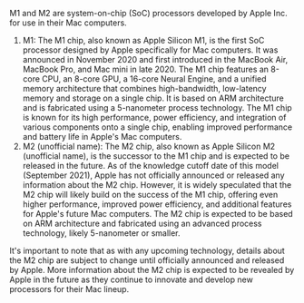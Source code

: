 M1 and M2 are system-on-chip (SoC) processors developed by Apple Inc. for use in their Mac computers.

1. M1: The M1 chip, also known as Apple Silicon M1, is the first SoC processor designed by Apple specifically for Mac computers. It was announced in November 2020 and first introduced in the MacBook Air, MacBook Pro, and Mac mini in late 2020. The M1 chip features an 8-core CPU, an 8-core GPU, a 16-core Neural Engine, and a unified memory architecture that combines high-bandwidth, low-latency memory and storage on a single chip. It is based on ARM architecture and is fabricated using a 5-nanometer process technology. The M1 chip is known for its high performance, power efficiency, and integration of various components onto a single chip, enabling improved performance and battery life in Apple's Mac computers.
2. M2 (unofficial name): The M2 chip, also known as Apple Silicon M2 (unofficial name), is the successor to the M1 chip and is expected to be released in the future. As of the knowledge cutoff date of this model (September 2021), Apple has not officially announced or released any information about the M2 chip. However, it is widely speculated that the M2 chip will likely build on the success of the M1 chip, offering even higher performance, improved power efficiency, and additional features for Apple's future Mac computers. The M2 chip is expected to be based on ARM architecture and fabricated using an advanced process technology, likely 5-nanometer or smaller.

It's important to note that as with any upcoming technology, details about the M2 chip are subject to change until officially announced and released by Apple. More information about the M2 chip is expected to be revealed by Apple in the future as they continue to innovate and develop new processors for their Mac lineup.